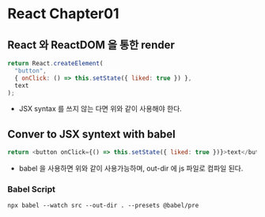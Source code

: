 # React Chapter01

## React 와 ReactDOM 을 통한 render

```js
return React.createElement(
  "button",
  { onClick: () => this.setState({ liked: true }) },
  text
);
```

- JSX syntax 를 쓰지 않는 다면 위와 같이 사용해야 한다.

## Conver to JSX syntext with babel

```js
return <button onClick={() => this.setState({ liked: true })}>text</button>;
```

- babel 을 사용하면 위와 같이 사용가능하며, out-dir 에 js 파일로 컴파일 된다.

### Babel Script

```shell
npx babel --watch src --out-dir . --presets @babel/pre
```
